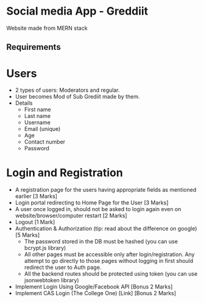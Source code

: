 # Social media App - Greddiit

Website made from MERN stack

## Requirements

# Users
- 2 types of users: Moderators and regular.
- User becomes Mod of Sub Grediit made by them.
- Details
  - First name
  - Last name
  - Username
  - Email (unique)
  - Age
  - Contact number
  - Password

# Login and Registration
- A registration page for the users having appropriate fields as mentioned earlier [3
   Marks]
- Login portal redirecting to Home Page for the User [3 Marks]
- A user once logged in, should not be asked to login again even on
   website/browser/computer restart [2 Marks]
- Logout [1 Mark]
- Authentication & Authorization (tip: read about the difference on google) [5 Marks]
   - The password stored in the DB must be hashed (you can use bcrypt.js library)
   - All other pages must be accessible only after login/registration. Any attempt to
   go directly to those pages without logging in first should redirect the user to
   Auth page.
   - All the backend routes should be protected using token (you can use
   jsonwebtoken library)
- Implement Login Using Google/Facebook API [Bonus 2 Marks]
- Implement CAS Login (The College One) [Link] [Bonus 2 Marks]
